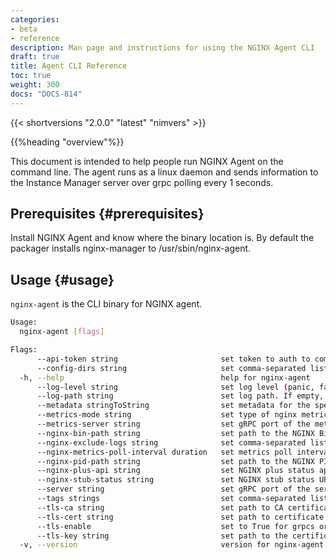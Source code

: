 ```yaml
---
categories:
- beta
- reference
description: Man page and instructions for using the NGINX Agent CLI
draft: true
title: Agent CLI Reference
toc: true
weight: 300
docs: "DOCS-814"
---
```

<!-- vale off --> 
<!-- remove the vale comment and this one before flipping draft status -->

{{< shortversions "2.0.0" "latest" "nimvers" >}}

{{%heading "overview"%}}

This document is intended to help people run NGINX Agent on the command line. The agent runs as a linux daemon and sends information to the Instance Manager server over grpc polling every 1 seconds.

## Prerequisites {#prerequisites}

Install NGINX Agent and know where the binary location is.  By default the packager installs nginx-manager to /usr/sbin/nginx-agent.

## Usage {#usage}

`nginx-agent` is the CLI binary for NGINX agent.

```bash
Usage:
  nginx-agent [flags]

Flags:
      --api-token string                       set token to auth to commander & metrics service
      --config-dirs string                     set comma-separated list of allowed config directories (default "/etc/nginx")
  -h, --help                                   help for nginx-agent
      --log-level string                       set log level (panic, fatal, error, info, debug, trace, info) (default "info")
      --log-path string                        set log path. If empty, logs only to stdout/stderr instead (default "/var/log/nginx-agent")
      --metadata stringToString                set metadata for the specific instance/machine. Each entry is a key/value pair separated by an equals sign. (default [])
      --metrics-mode string                    set type of nginx metrics collected (nim, controller) (default "nim")
      --metrics-server string                  set gRPC port of the metrics server to connect to
      --nginx-bin-path string                  set path to the NGINX Binary
      --nginx-exclude-logs string              set comma-separated list of NGINX access log paths to exclude from metrics
      --nginx-metrics-poll-interval duration   set metrics poll interval (default 1s)
      --nginx-pid-path string                  set path to the NGINX PID file
      --nginx-plus-api string                  set NGINX plus status api URL (see nginx.org/r/api)
      --nginx-stub-status string               set NGINX stub status URL (see: nginx.org/r/stub_status)
      --server string                          set gRPC port of the server to connect to (default "localhost:10000")
      --tags strings                           set comma-separated list of tags for this specific instance / machine for inventory purposes
      --tls-ca string                          set path to CA certificate file
      --tls-cert string                        set path to certificate file
      --tls-enable                             set to True for grpcs or False for offloading grpc without encrypting grpcs on nginx-manager. Omit for no encryption.
      --tls-key string                         set path to the certificate key file
  -v, --version                                version for nginx-agent
```
